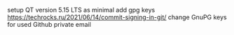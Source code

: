 setup QT version 5.15 LTS as minimal
add gpg keys
https://techrocks.ru/2021/06/14/commit-signing-in-git/
 change GnuPG keys for used Github private email

